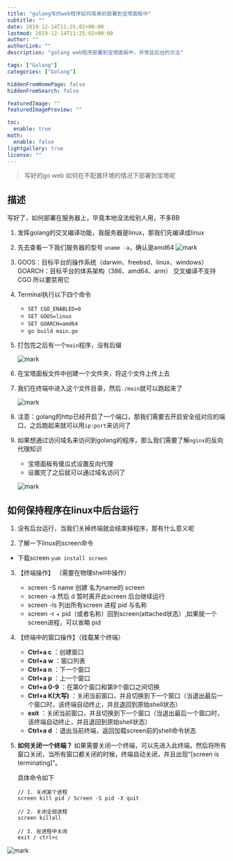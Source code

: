```yaml
---
title: "golang写的web程序如何简单的部署到宝塔面板中"
subtitle: ""
date: 2019-12-14T11:25:02+00:00
lastmod: 2019-12-14T11:25:02+00:00
author: ""
authorLink: ""
description: "golang web程序部署到宝塔面板中，并常驻后台的方法"

tags: ["Golang"]
categories: ["Golang"]

hiddenFromHomePage: false
hiddenFromSearch: false

featuredImage: ""
featuredImagePreview: ""

toc:
  enable: true
math:
  enable: false
lightgallery: true
license: ""
---
```

<!--more-->

> 写好的go web 如何在不配置环境的情况下部署到宝塔呢

## 描述
 
写好了，如何部署在服务器上，毕竟本地没法给别人用，不多BB

1. 发挥golang的交叉编译功能，我服务器是linux，那我们先编译成linux

2. 先去查看一下我们服务器的型号 `uname -a`，确认是amd64
   ![mark](https://pic.yqqy.top/blog/20200111/fwo1S6NLmwub.png?imageMogr2/format/webp/interlace/1 "确认编译类型")

3. GOOS：目标平台的操作系统（darwin、freebsd、linux、windows） 
   GOARCH：目标平台的体系架构（386、amd64、arm） 
   交叉编译不支持 CGO 所以要禁用它

4. Terminal执行以下四个命令

   * `SET CGO_ENABLED=0`
   * `SET GOOS=linux`
   * `SET GOARCH=amd64`
   * `go build main.go`

5. 打包完之后有一个`main`程序，没有后缀

   ![mark](https://pic.yqqy.top/blog/20200111/GxH2poCkqRq6.png?imageMogr2/format/webp/interlace/1 "编译后文件")

6. 在宝塔面板文件中创建一个文件夹，将这个文件上传上去

7. 我们在终端中进入这个文件目录，然后`./main`就可以跑起来了

   ![mark](https://pic.yqqy.top/blog/20200111/ttqcIXyxsRIS.png?imageMogr2/format/webp/interlace/1 "服务器")

8. 注意：golang的http已经开启了一个端口，那我们需要去开启安全组对应的端口，之后跑起来就可以用`ip:port`来访问了

9. 如果想通过访问域名来访问到golang的程序，那么我们需要了解`nginx`的反向代理知识

   * 宝塔面板有傻瓜式设置反向代理
   * 设置完了之后就可以通过域名访问了

   ![mark](https://pic.yqqy.top/blog/20200111/UiqC3zNM6KBK.png?imageMogr2/format/webp/interlace/1 "宝塔设置代理")

## 如何保持程序在linux中后台运行

1. 没有后台运行，当我们关掉终端就会结束掉程序，那有什么意义呢

2. 了解一下linux的screen命令

* 下载screen `yum install screen`

3. 【终端操作】 （需要在物理shell中操作）

   * screen -S name  创建 名为name的 screen
   * screen -a 然后 d 暂时离开此screen 后台继续运行
   * screen -ls 列出所有screen 进程 pid 与名称
   * screen -r  + pid（或者名称）回到screen(attached状态）,如果就一个screen进程，可以省略 pid

4. 【终端中的窗口操作】（挂载某个终端）

   * **Ctrl+a c** ：创建窗口
   * **Ctrl+a w** ：窗口列表
   * **Ctrl+a n** ：下一个窗口
   * **Ctrl+a p** ：上一个窗口
   * **Ctrl+a 0-9** ：在第0个窗口和第9个窗口之间切换
   * **Ctrl+a K(大写)** ：关闭当前窗口，并且切换到下一个窗口（当退出最后一个窗口时，该终端自动终止，并且退回到原始shell状态）
   * **exit** ：关闭当前窗口，并且切换到下一个窗口（当退出最后一个窗口时，该终端自动终止，并且退回到原始shell状态）
   * **Ctrl+a d** ：退出当前终端，返回加载screen前的shell命令状态

5. **如何关闭一个终端？**
   如果需要关闭一个终端，可以先进入此终端，然后将所有窗口关闭，当所有窗口都关闭的时候，终端自动关闭，并且出现“[screen is terminating]”。

   具体命令如下

   ```shell
   // 1. 关闭某个进程
   screen kill pid / Screen -S pid -X quit
   
   // 2. 关闭全部进程
   screen killall
   
   // 3. 在进程中关闭
   exit / ctrl+c
   ```

   

![mark](https://pic.yqqy.top/blog/20200111/ym3qOaGiSJIL.png?imageMogr2/format/webp/interlace/1 "运行图")
